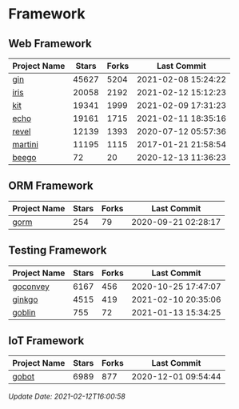 # Framework

## Web Framework
| Project Name | Stars | Forks | Last Commit |
| ------------ | ----- | ----- | ----------- |
| [gin](https://github.com/gin-gonic/gin) | 45627 | 5204 | 2021-02-08 15:24:22 |
| [iris](https://github.com/kataras/iris) | 20058 | 2192 | 2021-02-12 15:12:23 |
| [kit](https://github.com/go-kit/kit) | 19341 | 1999 | 2021-02-09 17:31:23 |
| [echo](https://github.com/labstack/echo) | 19161 | 1715 | 2021-02-11 18:35:16 |
| [revel](https://github.com/revel/revel) | 12139 | 1393 | 2020-07-12 05:57:36 |
| [martini](https://github.com/go-martini/martini) | 11195 | 1115 | 2017-01-21 21:58:54 |
| [beego](https://github.com/astaxie/beego) | 72 | 20 | 2020-12-13 11:36:23 |

## ORM Framework
| Project Name | Stars | Forks | Last Commit |
| ------------ | ----- | ----- | ----------- |
| [gorm](https://github.com/jinzhu/gorm) | 254 | 79 | 2020-09-21 02:28:17 |

## Testing Framework
| Project Name | Stars | Forks | Last Commit |
| ------------ | ----- | ----- | ----------- |
| [goconvey](https://github.com/smartystreets/goconvey) | 6167 | 456 | 2020-10-25 17:47:07 |
| [ginkgo](https://github.com/onsi/ginkgo) | 4515 | 419 | 2021-02-10 20:35:06 |
| [goblin](https://github.com/franela/goblin) | 755 | 72 | 2021-01-13 15:34:25 |

## IoT Framework
| Project Name | Stars | Forks | Last Commit |
| ------------ | ----- | ----- | ----------- |
| [gobot](https://github.com/hybridgroup/gobot) | 6989 | 877 | 2020-12-01 09:54:44 |

*Update Date: 2021-02-12T16:00:58*